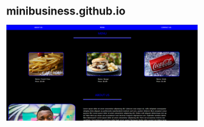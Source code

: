 # minibusiness.github.io

<a href="https://dstorr.github.io/minibusiness.github.io/">
  <img src="minibusiness.png">
</a>
